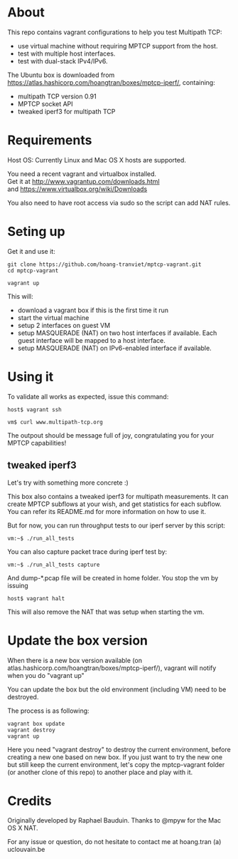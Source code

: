 About
=====

This repo contains vagrant configurations to help you test Multipath TCP:

- use virtual machine without requiring MPTCP support from the host.
- test with multiple host interfaces.
- test with dual-stack IPv4/IPv6.

The Ubuntu box is downloaded from https://atlas.hashicorp.com/hoangtran/boxes/mptcp-iperf/, containing:

- multipath TCP version 0.91
- MPTCP socket API
- tweaked iperf3 for multipath TCP


Requirements
============

Host OS: Currently Linux and Mac OS X hosts are supported.

You need a recent vagrant and virtualbox installed. <br />
Get it at http://www.vagrantup.com/downloads.html  <br />
and https://www.virtualbox.org/wiki/Downloads

You also need to have root access via sudo so the script can add NAT rules.

Seting up
=========

Get it and use it:

    git clone https://github.com/hoang-tranviet/mptcp-vagrant.git
    cd mptcp-vagrant

    vagrant up

This will:

  * download a vagrant box if this is the first time it run
  * start the virtual machine
  * setup 2 interfaces on guest VM
  * setup MASQUERADE (NAT) on two host interfaces if available.
    Each guest interface will be mapped to a host interface.
  * setup MASQUERADE (NAT) on IPv6-enabled interface if available.

Using it
========

To validate all works as expected, issue this command:

    host$ vagrant ssh 

    vm$ curl www.multipath-tcp.org

The outpout should be message full of joy, congratulating you for your MPTCP capabilities!

tweaked iperf3
--------------

Let's try with something more concrete :)

This box also contains a tweaked iperf3 for multipath measurements.
It can create MPTCP subflows at your wish, and get statistics for each subflow.
You can refer its README.md for more information on how to use it.

But for now, you can run throughput tests to our iperf server by this script:

    vm:~$ ./run_all_tests

You can also capture packet trace during iperf test by:

    vm:~$ ./run_all_tests capture

And dump-*.pcap file will be created in home folder.
You stop the vm by issuing

    host$ vagrant halt

This will also remove the NAT that was setup when starting the vm.
  

Update the box version
======================

When there is a new box version available (on atlas.hashicorp.com/hoangtran/boxes/mptcp-iperf/),
vagrant will notify when you do "vagrant up"

You can update the box but the old environment (including VM) need to be destroyed.

The process is as following:

    vagrant box update
    vagrant destroy
    vagrant up

Here you need "vagrant destroy" to destroy the current environment,
before creating a new one based on new box.
If you just want to try the new one but still keep the current environment,
let's copy the mptcp-vagrant folder (or another clone of this repo)
to another place and play with it.


Credits
=======

Originally developed by Raphael Bauduin.
Thanks to @mpyw for the Mac OS X NAT.

For any issue or question, do not hesitate to contact me at hoang.tran (a) uclouvain.be